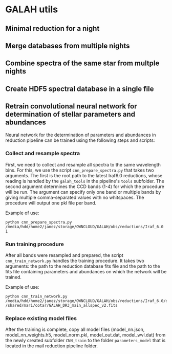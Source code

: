 # GALAH utils



## Minimal reduction for a night



## Merge databases from multiple nights



## Combine spectra of the same star from multple nights



## Create HDF5 spectral database in a single file



## Retrain convolutional neural network for determination of stellar parameters and abundances

Neural network for the determination of parameters and abundances in reduction pipeline can be trained using the following steps and scripts:

### Collect and resample spectra

First, we need to collect and resample all spectra to the same wavelength bins. For this, we use the script `cnn_prepare_spectra.py` that takes two arguments. The first is the root path to the latest Iraf6.0 reductions, whose reading is handled by the `galah_tools` in the pipeline's `tools` subfolder. The second argument determines the CCD bands (1-4) for which the procedure will be run. The argument can specify only one band or multiple bands by giving multiple comma-separated values with no whitspaces. The procedure will output one pkl file per band.

Example of use:
```
python cnn_prepare_spectra.py /media/hdd/home2/janez/storage/OWNCLOUD/GALAH/obs/reductions/Iraf_6.0 1
```

### Run training procedure

After all bands were resampled and prepared, the script `cnn_train_network.py` handles the training procedure. It takes two arguments: the path to the reduction database fits file and the path to the fits file containing parameters and abundances on which the network will be trained. 

Example of use:
```
python cnn_train_network.py /media/hdd/home2/janez/storage/OWNCLOUD/GALAH/obs/reductions/Iraf_6.0/dr6.0.fits /shared/mari/cotar/GALAH_DR3_main_allspec_v2.fits
```

### Replace existing model files

After the training is complete, copy all model files (model_nn.json, model_nn_weights.h5, model_norm.pkl, model_out.dat, model_wvl.dat) from the newly created subfolder `CNN_train` to the folder `parameters_model` that is located in the mail reduction pipeline folder.

